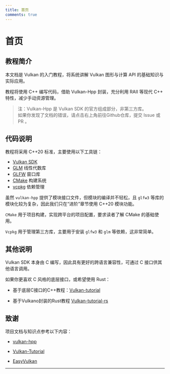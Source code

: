 ```yaml
---
title: 首页
comments: true
---
```

# **首页**

## **教程简介**

本文档是 Vulkan 的入门教程，将系统讲解 Vulkan 图形与计算 API 的基础知识与实际应用。

教程将使用 C++ 编写代码，借助 Vulkan-Hpp 封装，充分利用 RAII 等现代 C++ 特性，减少手动资源管理。

> 注：Vulkan-Hpp 是 Vulkan SDK 的官方组成部分，非第三方库。  
> 如果你发现了文档的错误，请点击右上角前往Github仓库，提交 Issue 或 PR 。

## **代码说明**

教程将采用 C++20 标准，主要使用以下工具链：

- [Vulkan SDK](https://lunarg.com/vulkan-sdk/)
- [GLM](http://glm.g-truc.net/) 线性代数库
- [GLFW](http://www.glfw.org/) 窗口库
- [CMake](https://cmake.org/) 构建系统
- [vcpkg](https://vcpkg.io/) 依赖管理

虽然 `vulkan-hpp` 提供了模块接口文件，但模块的编译并不轻松，且 `glfw3` 等库的模块化较为复杂，因此我们只在“进阶”章节使用 C++20 模块功能。

`CMake` 用于项目构建，实现跨平台的项目配置，要求读者了解 CMake 的基础使用。

`Vcpkg` 用于管理第三方库，主要用于安装 `glfw3` 和 `glm` 等依赖，这非常简单。

## **其他说明**

Vulkan SDK 本身由 C 编写，因此具有更好的跨语言兼容性，可通过 C 接口供其他语言调用。

如果你更喜欢 C 风格的底层接口，或希望使用 Rust：

- 基于底层C接口的C++教程：[Vulkan-tutorial](https://vulkan-tutorial.com/)

- 基于Vulkano封装的Rust教程 [Vulkan-tutorial-rs](https://github.com/bwasty/vulkan-tutorial-rs)

## **致谢**

项目文档与知识点参考以下内容：

- [vulkan-hpp](https://github.com/KhronosGroup/Vulkan-Hpp) 

- [Vulkan-Tutorial](https://github.com/Overv/VulkanTutorial) 

- [EasyVulkan](https://easyvulkan.github.io/index.html) 

---
